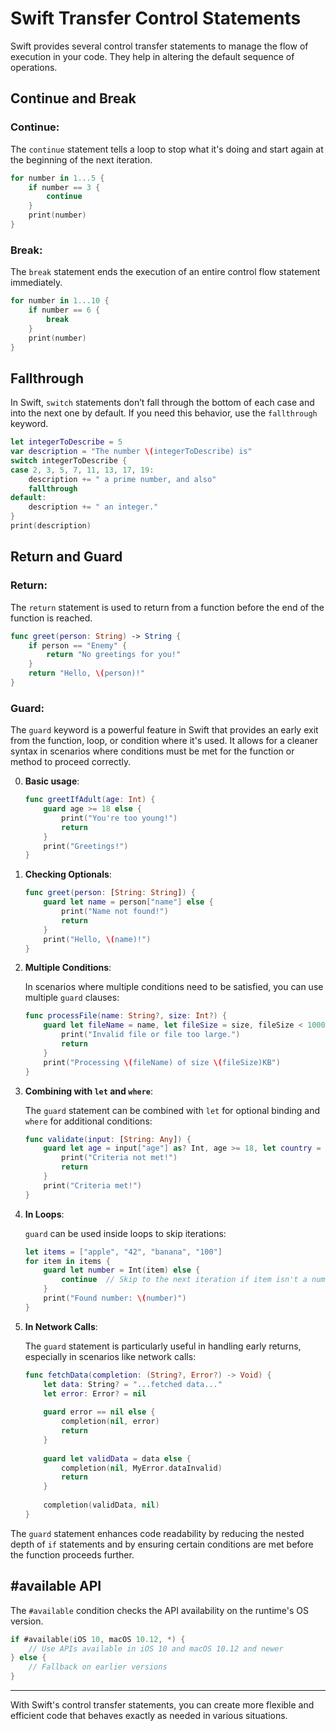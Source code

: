 # Swift Transfer Control Statements

Swift provides several control transfer statements to manage the flow of execution in your code. They help in altering the default sequence of operations.

## Continue and Break

### Continue:

The `continue` statement tells a loop to stop what it's doing and start again at the beginning of the next iteration.

```swift
for number in 1...5 {
    if number == 3 {
        continue
    }
    print(number)
}
```

### Break:

The `break` statement ends the execution of an entire control flow statement immediately.

```swift
for number in 1...10 {
    if number == 6 {
        break
    }
    print(number)
}
```

## Fallthrough

In Swift, `switch` statements don’t fall through the bottom of each case and into the next one by default. If you need this behavior, use the `fallthrough` keyword.

```swift
let integerToDescribe = 5
var description = "The number \(integerToDescribe) is"
switch integerToDescribe {
case 2, 3, 5, 7, 11, 13, 17, 19:
    description += " a prime number, and also"
    fallthrough
default:
    description += " an integer."
}
print(description)
```

## Return and Guard

### Return:

The `return` statement is used to return from a function before the end of the function is reached.

```swift
func greet(person: String) -> String {
    if person == "Enemy" {
        return "No greetings for you!"
    }
    return "Hello, \(person)!"
}
```

### Guard:

The `guard` keyword is a powerful feature in Swift that provides an early exit from the function, loop, or condition where it's used. It allows for a cleaner syntax in scenarios where conditions must be met for the function or method to proceed correctly.

0. **Basic usage**:

    ```swift
    func greetIfAdult(age: Int) {
        guard age >= 18 else {
            print("You're too young!")
            return
        }
        print("Greetings!")
    }
    ```

1. **Checking Optionals**:

    ```swift
    func greet(person: [String: String]) {
        guard let name = person["name"] else {
            print("Name not found!")
            return
        }
        print("Hello, \(name)!")
    }
    ```

2. **Multiple Conditions**:

    In scenarios where multiple conditions need to be satisfied, you can use multiple `guard` clauses:

    ```swift
    func processFile(name: String?, size: Int?) {
        guard let fileName = name, let fileSize = size, fileSize < 1000 else {
            print("Invalid file or file too large.")
            return
        }
        print("Processing \(fileName) of size \(fileSize)KB")
    }
    ```

3. **Combining with `let` and `where`**:

    The `guard` statement can be combined with `let` for optional binding and `where` for additional conditions:

    ```swift
    func validate(input: [String: Any]) {
        guard let age = input["age"] as? Int, age >= 18, let country = input["country"] as? String, country == "US" where age >= 21 else {
            print("Criteria not met!")
            return
        }
        print("Criteria met!")
    }
    ```

4. **In Loops**:

    `guard` can be used inside loops to skip iterations:

    ```swift
    let items = ["apple", "42", "banana", "100"]
    for item in items {
        guard let number = Int(item) else {
            continue  // Skip to the next iteration if item isn't a number
        }
        print("Found number: \(number)")
    }
    ```

5. **In Network Calls**:

    The `guard` statement is particularly useful in handling early returns, especially in scenarios like network calls:

    ```swift
    func fetchData(completion: (String?, Error?) -> Void) {
        let data: String? = "...fetched data..."
        let error: Error? = nil
        
        guard error == nil else {
            completion(nil, error)
            return
        }
        
        guard let validData = data else {
            completion(nil, MyError.dataInvalid)
            return
        }
        
        completion(validData, nil)
    }
    ```

The `guard` statement enhances code readability by reducing the nested depth of `if` statements and by ensuring certain conditions are met before the function proceeds further.

## #available API

The `#available` condition checks the API availability on the runtime's OS version.

```swift
if #available(iOS 10, macOS 10.12, *) {
    // Use APIs available in iOS 10 and macOS 10.12 and newer
} else {
    // Fallback on earlier versions
}
```

---

With Swift's control transfer statements, you can create more flexible and efficient code that behaves exactly as needed in various situations.
